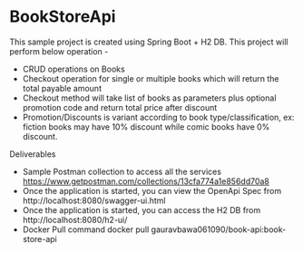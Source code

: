 # BookStoreApi
This sample project is created using Spring Boot + H2 DB. This project will perform below operation - 
- CRUD operations on Books
- Checkout operation for single or multiple books which will return the total payable amount
- Checkout method will take list of books as parameters plus optional promotion code and return total price after discount
- Promotion/Discounts is variant according to book type/classification, ex: fiction books may have 10% discount while comic books have 0% discount.

Deliverables
- Sample Postman collection to access all the services https://www.getpostman.com/collections/13cfa774a1e856dd70a8
- Once the application is started, you can view the OpenApi Spec from http://localhost:8080/swagger-ui.html
- Once the application is started, you can access the H2 DB from http://localhost:8080/h2-ui/
- Docker Pull command docker pull gauravbawa061090/book-api:book-store-api
